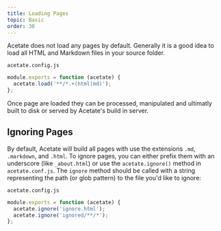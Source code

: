 ```yaml
---
title: Loading Pages
topic: Basic
order: 30
---
```


Acetate does not load any pages by default. Generally it is a good idea to load all HTML and Markdown files in your source folder.

<code class="filename">acetate.config.js</code>

```js
module.exports = function (acetate) {
  acetate.load('**/*.+(html|md)');
};
```

Once page are loaded they can be processed, manipulated and ultimatly built to disk or served by Acetate's build in server.

## Ignoring Pages

By default, Acetate will build all pages with use the extensions `.md`, `.markdown`, and `.html`. To ignore pages, you can either prefix them with an underscore (like `_about.html`) or use the `acetate.ignore()` method in `acetate.conf.js`. The `ignore` method should be called with a string representing the path (or glob pattern) to the file you'd like to ignore:

<code class="filename">acetate.config.js</code>

```js
module.exports = function (acetate) {
  acetate.ignore('ignore.html');
  acetate.ignore('ignored/**/*');
};
```
